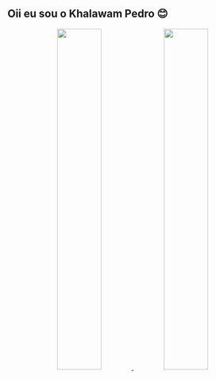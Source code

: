 ## Oii eu sou o Khalawam Pedro 😊
<div align="center">
  <a href="https://github.com/khalwam">
  <img height="42%" src="https://github-readme-stats.vercel.app/api?username=khalwam&show_icons=true&theme=dark&include_all_commits=true&count_private=true"/>
  <img height="42%" src="https://github-readme-stats.vercel.app/api/top-langs/?username=khalwam&layout=compact&langs_count=7&theme=dark"/>
</div>
